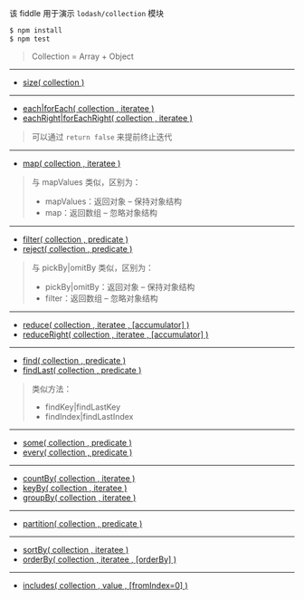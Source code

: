 该 fiddle 用于演示 `lodash/collection` 模块

```sh
$ npm install
$ npm test
```

> Collection = Array + Object

---

- [size( collection )](https://lodash.com/docs#size)

---

- [each|forEach( collection , iteratee )](https://lodash.com/docs#forEach)
- [eachRight|forEachRight( collection , iteratee )](https://lodash.com/docs#forEachRight)

> 可以通过 `return false` 来提前终止迭代

---

- [map( collection , iteratee )](https://lodash.com/docs#map)

> 与 mapValues 类似，区别为：
> - mapValues：返回对象 – 保持对象结构
> - map：返回数组 – 忽略对象结构

---

- [filter( collection , predicate )](https://lodash.com/docs#filter)
- [reject( collection , predicate )](https://lodash.com/docs#reject)

> 与 pickBy|omitBy 类似，区别为：
> - pickBy|omitBy：返回对象 – 保持对象结构
> - filter：返回数组 – 忽略对象结构

---

- [reduce( collection , iteratee , [accumulator] )](https://lodash.com/docs#reduce)
- [reduceRight( collection , iteratee , [accumulator] )](https://lodash.com/docs#reduceRight)

---

- [find( collection , predicate )](https://lodash.com/docs#find)
- [findLast( collection , predicate )](https://lodash.com/docs#findLast)

> 类似方法：
> - findKey|findLastKey
> - findIndex|findLastIndex

---

- [some( collection , predicate )](https://lodash.com/docs#some)
- [every( collection , predicate )](https://lodash.com/docs#every)

---

- [countBy( collection , iteratee )](https://lodash.com/docs#countBy)
- [keyBy( collection , iteratee )](https://lodash.com/docs#keyBy)
- [groupBy( collection , iteratee )](https://lodash.com/docs#groupBy)

---

- [partition( collection , predicate )](https://lodash.com/docs#partition)

---

- [sortBy( collection , iteratee )](https://lodash.com/docs#sortBy)
- [orderBy( collection , iteratee , [orderBy] )](https://lodash.com/docs#orderBy)

---

- [includes( collection , value , [fromIndex=0] )](https://lodash.com/docs#includes)
